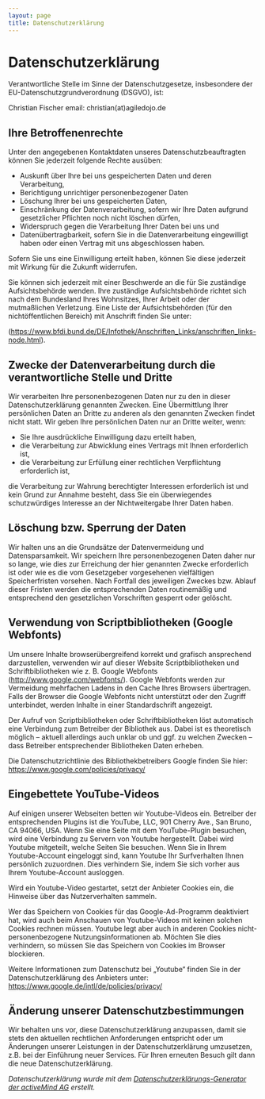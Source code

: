 ```yaml
---
layout: page
title: Datenschutzerklärung
---
```

# Datenschutzerklärung
Verantwortliche Stelle im Sinne der Datenschutzgesetze, insbesondere der EU-Datenschutzgrundverordnung (DSGVO), ist:

Christian Fischer
email: christian(at)agiledojo.de

## Ihre Betroffenenrechte
Unter den angegebenen Kontaktdaten unseres Datenschutzbeauftragten können Sie jederzeit folgende Rechte ausüben:

- Auskunft über Ihre bei uns gespeicherten Daten und deren Verarbeitung,
- Berichtigung unrichtiger personenbezogener Daten
- Löschung Ihrer bei uns gespeicherten Daten,
- Einschränkung der Datenverarbeitung, sofern wir Ihre Daten aufgrund gesetzlicher Pflichten noch nicht löschen dürfen,
- Widerspruch gegen die Verarbeitung Ihrer Daten bei uns und
- Datenübertragbarkeit, sofern Sie in die Datenverarbeitung eingewilligt haben oder einen Vertrag mit uns abgeschlossen haben.

Sofern Sie uns eine Einwilligung erteilt haben, können Sie diese jederzeit mit Wirkung für die Zukunft widerrufen.

Sie können sich jederzeit mit einer Beschwerde an die für Sie zuständige Aufsichtsbehörde wenden. Ihre zuständige Aufsichtsbehörde richtet sich nach dem Bundesland Ihres Wohnsitzes, Ihrer Arbeit oder der mutmaßlichen Verletzung. Eine Liste der Aufsichtsbehörden (für den nichtöffentlichen Bereich) mit Anschrift finden Sie unter:

(https://www.bfdi.bund.de/DE/Infothek/Anschriften_Links/anschriften_links-node.html).

## Zwecke der Datenverarbeitung durch die verantwortliche Stelle und Dritte
Wir verarbeiten Ihre personenbezogenen Daten nur zu den in dieser Datenschutzerklärung genannten Zwecken. Eine Übermittlung Ihrer persönlichen Daten an Dritte zu anderen als den genannten Zwecken findet nicht statt. Wir geben Ihre persönlichen Daten nur an Dritte weiter, wenn:

- Sie Ihre ausdrückliche Einwilligung dazu erteilt haben,
- die Verarbeitung zur Abwicklung eines Vertrags mit Ihnen erforderlich ist,
- die Verarbeitung zur Erfüllung einer rechtlichen Verpflichtung erforderlich ist,

die Verarbeitung zur Wahrung berechtigter Interessen erforderlich ist und kein Grund zur Annahme besteht, dass Sie ein überwiegendes schutzwürdiges Interesse an der Nichtweitergabe Ihrer Daten haben.

## Löschung bzw. Sperrung der Daten
Wir halten uns an die Grundsätze der Datenvermeidung und Datensparsamkeit. Wir speichern Ihre personenbezogenen Daten daher nur so lange, wie dies zur Erreichung der hier genannten Zwecke erforderlich ist oder wie es die vom Gesetzgeber vorgesehenen vielfältigen Speicherfristen vorsehen. Nach Fortfall des jeweiligen Zweckes bzw. Ablauf dieser Fristen werden die entsprechenden Daten routinemäßig und entsprechend den gesetzlichen Vorschriften gesperrt oder gelöscht.

## Verwendung von Scriptbibliotheken (Google Webfonts)
Um unsere Inhalte browserübergreifend korrekt und grafisch ansprechend darzustellen, verwenden wir auf dieser Website Scriptbibliotheken und Schriftbibliotheken wie z. B. Google Webfonts (<http://www.google.com/webfonts/>). Google Webfonts werden zur Vermeidung mehrfachen Ladens in den Cache Ihres Browsers übertragen. Falls der Browser die Google Webfonts nicht unterstützt oder den Zugriff unterbindet, werden Inhalte in einer Standardschrift angezeigt.

Der Aufruf von Scriptbibliotheken oder Schriftbibliotheken löst automatisch eine Verbindung zum Betreiber der Bibliothek aus. Dabei ist es theoretisch möglich – aktuell allerdings auch unklar ob und ggf. zu welchen Zwecken – dass Betreiber entsprechender Bibliotheken Daten erheben.

Die Datenschutzrichtlinie des Bibliothekbetreibers Google finden Sie hier:
<https://www.google.com/policies/privacy/>

## Eingebettete YouTube-Videos
Auf einigen unserer Webseiten betten wir Youtube-Videos ein. Betreiber der entsprechenden Plugins ist die YouTube, LLC, 901 Cherry Ave., San Bruno, CA 94066, USA. Wenn Sie eine Seite mit dem YouTube-Plugin besuchen, wird eine Verbindung zu Servern von Youtube hergestellt. Dabei wird Youtube mitgeteilt, welche Seiten Sie besuchen. Wenn Sie in Ihrem Youtube-Account eingeloggt sind, kann Youtube Ihr Surfverhalten Ihnen persönlich zuzuordnen. Dies verhindern Sie, indem Sie sich vorher aus Ihrem Youtube-Account ausloggen.

Wird ein Youtube-Video gestartet, setzt der Anbieter Cookies ein, die Hinweise über das Nutzerverhalten sammeln.

Wer das Speichern von Cookies für das Google-Ad-Programm deaktiviert hat, wird auch beim Anschauen von Youtube-Videos mit keinen solchen Cookies rechnen müssen. Youtube legt aber auch in anderen Cookies nicht-personenbezogene Nutzungsinformationen ab. Möchten Sie dies verhindern, so müssen Sie das Speichern von Cookies im Browser blockieren.

Weitere Informationen zum Datenschutz bei „Youtube“ finden Sie in der Datenschutzerklärung des Anbieters unter:
<https://www.google.de/intl/de/policies/privacy/>

## Änderung unserer Datenschutzbestimmungen
Wir behalten uns vor, diese Datenschutzerklärung anzupassen, damit sie stets den aktuellen rechtlichen Anforderungen entspricht oder um Änderungen unserer Leistungen in der Datenschutzerklärung umzusetzen, z.B. bei der Einführung neuer Services. Für Ihren erneuten Besuch gilt dann die neue Datenschutzerklärung.

_Datenschutzerklärung wurde mit dem [Datenschutzerklärungs-Generator der activeMind AG](https://www.activemind.de/datenschutz/datenschutzhinweis-generator/) erstellt._
